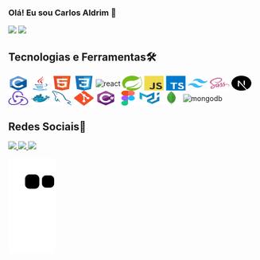 ### Olá! Eu sou Carlos Aldrim 👋

<div>
  <img height="180em" src="https://github-readme-stats-sigma-five.vercel.app/api?username=carlos-aldrim&show_icons=true&theme=react&include_all_commits=false&count_private=false"/>
  <img height="180em" src="https://github-readme-stats-sigma-five.vercel.app/api/top-langs/?username=carlos-aldrim&layout=compact&langs_count=16&theme=react"/>
</div>

## Tecnologias e Ferramentas🛠️

<div style="display: incline_block">
  <img align="center" alt="c" height="30" width="40" src="https://raw.githubusercontent.com/devicons/devicon/master/icons/c/c-original.svg"/>
  <img align="center" alt="java" height="30" width="40" src="https://raw.githubusercontent.com/devicons/devicon/master/icons/java/java-original.svg"/>
  <img align="center" alt="html" height="30" width="40" src="https://raw.githubusercontent.com/devicons/devicon/master/icons/html5/html5-original.svg"/>
  <img align="center" alt="css" height="30" width="40" src="https://raw.githubusercontent.com/devicons/devicon/master/icons/css3/css3-original.svg"/>
  <img align="center" alt="react" height="30" width="40" src="https://raw.githubusercontent.com/leandrocgsi/leandrocgsi/main/svg_logos/react-original-wordmark.svg"/>
  <img align="center" alt="spring" height="30" width="40" src="https://raw.githubusercontent.com/devicons/devicon/master/icons/spring/spring-original.svg"/>
  <img align="center" alt="javascript" height="30" width="40" src="https://raw.githubusercontent.com/devicons/devicon/master/icons/javascript/javascript-original.svg"/>
  <img align="center" alt="typescript" height="30" width="40" src="https://raw.githubusercontent.com/devicons/devicon/master/icons/typescript/typescript-original.svg"/>
  <img align="center" alt="tailwindcss" height="30" width="40" src="https://raw.githubusercontent.com/devicons/devicon/master/icons/tailwindcss/tailwindcss-plain.svg"/>
  <img align="center" alt="sass" height="30" width="40" src="https://raw.githubusercontent.com/devicons/devicon/master/icons/sass/sass-original.svg"/>
  <img align="center" alt="nextjs" height="30" width="40" src="https://raw.githubusercontent.com/devicons/devicon/master/icons/nextjs/nextjs-original.svg"/>
  <img align="center" alt="redux" height="30" width="40" src="https://raw.githubusercontent.com/devicons/devicon/master/icons/redux/redux-original.svg"/>
  <img align="center" alt="docker" height="30" width="40" src="https://raw.githubusercontent.com/devicons/devicon/master/icons/docker/docker-original.svg"/>
  <img align="center" alt="mysql" height="30" width="40" src="https://raw.githubusercontent.com/devicons/devicon/master/icons/mysql/mysql-original.svg"/>
  <img align="center" alt="git" height="30" width="40" src="https://raw.githubusercontent.com/devicons/devicon/master/icons/git/git-original.svg"/>
  <img align="center" alt="c#" height="30" width="40" src="https://raw.githubusercontent.com/devicons/devicon/master/icons/csharp/csharp-original.svg"/>
  <img align="center" alt="figma" height="30" width="40" src="https://raw.githubusercontent.com/devicons/devicon/master/icons/figma/figma-original.svg"/>
  <img align="center" alt="material-ui" height="30" width="40" src="https://raw.githubusercontent.com/devicons/devicon/master/icons/materialui/materialui-original.svg"/>
  <img align="center" alt="c#" height="30" width="40" src="https://raw.githubusercontent.com/devicons/devicon/master/icons/mongodb/mongodb-original.svg"/>
  <img align="center" alt="mongodb" height="30" width="30" src="https://camo.githubusercontent.com/93b32389bf746009ca2370de7fe06c3b5146f4c99d99df65994f9ced0ba41685/68747470733a2f2f7777772e766563746f726c6f676f2e7a6f6e652f6c6f676f732f676574706f73746d616e2f676574706f73746d616e2d69636f6e2e737667"/>
</div>
  
 ## Redes Sociais📱
  
 <div>
   <a href="mailto:carlosaldrimfilho@gmail.com" target="_blank">
     <img src="https://img.shields.io/badge/Gmail-D14836?style=for-the-badge&logo=gmail&logoColor=white"/>
   </a>
   <a href="https://instagram.com/aldrim.f2022" target="_blank">
     <img src="https://img.shields.io/badge/Instagram-E4405F?style=for-the-badge&logo=instagram&logoColor=white"/>
   </a>
   <a href="https://www.linkedin.com/in/aldrim-filho-dev" target="_blank">
     <img src="https://img.shields.io/badge/LinkedIn-0077B5?style=for-the-badge&logo=linkedin&logoColor=white"/>
   </a>
 </div>
 
 ![Snake animation](https://github.com/carlos-aldrim/carlos-aldrim/blob/output/github-contribution-grid-snake.svg)
